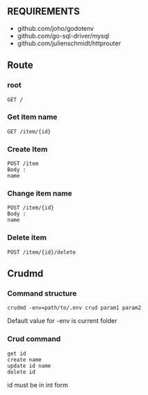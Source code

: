 ## REQUIREMENTS
* github.com/joho/godotenv
* github.com/go-sql-driver/mysql
* github.com/julienschmidt/httprouter

## Route
### root
	GET /
### Get item name
	GET /item/{id}
### Create Item
	POST /item
	Body :
	name
### Change item name
	POST /item/{id}
	Body :
	name
### Delete item
	POST /item/{id}/delete

## Crudmd
### Command structure
	crudmd -env=path/to/.env crud param1 param2
Default value for -env is current folder
### Crud command
	get id
	create name
	update id name
	delete id
id must be in int form